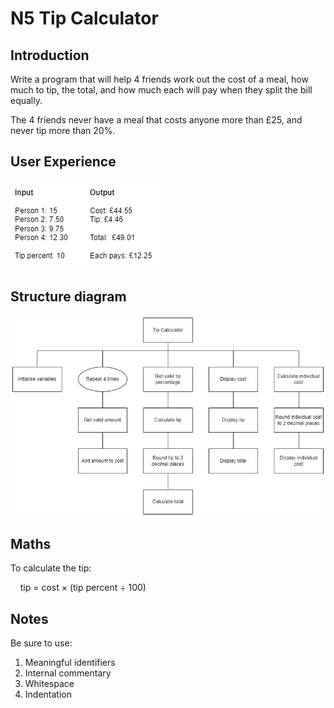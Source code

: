 # N5 Tip Calculator

## Introduction

Write a program that will help 4 friends work out the cost of a meal, how much to tip, the total, and how much each will pay when they split the bill equally.

The 4 friends never have a meal that costs anyone more than £25, and never tip more than 20%.

## User Experience

![Structure diagram](assets/Example.png)

## Structure diagram

![Structure diagram](assets/SD.png)

## Maths

To calculate the tip:

&nbsp;&nbsp;&nbsp;&nbsp;tip = cost &#215; (tip percent &#247; 100) 


## Notes

Be sure to use:

1. Meaningful identifiers
2. Internal commentary
3. Whitespace
4. Indentation